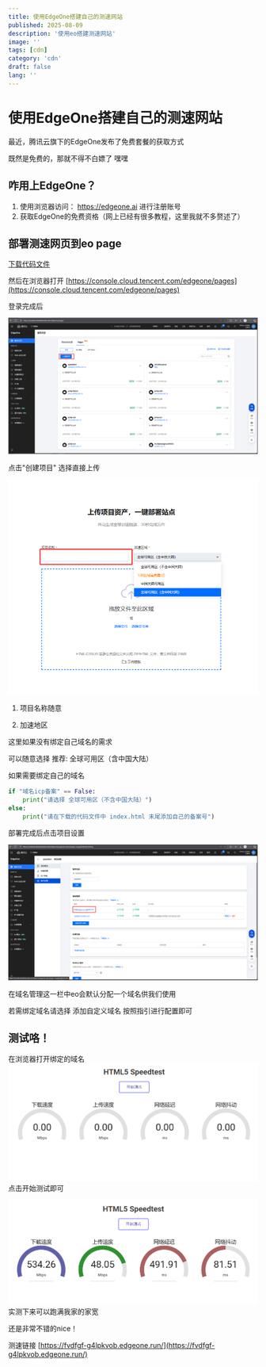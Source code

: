 ```yaml
---
title: 使用EdgeOne搭建自己的测速网站
published: 2025-08-09
description: '使用eo搭建测速网站'
image: ''
tags: [cdn]
category: 'cdn'
draft: false 
lang: ''
---
```

# 使用EdgeOne搭建自己的测速网站

最近，腾讯云旗下的EdgeOne发布了免费套餐的获取方式

既然是免费的，那就不得不白嫖了 嘿嘿

## 咋用上EdgeOne？

1. 使用浏览器访问： https://edgeone.ai 进行注册账号
2. 获取EdgeOne的免费资格（网上已经有很多教程，这里我就不多赘述了）

## 部署测速网页到eo page

[下载代码文件](https://cloud.chmlfrp.com/speedtest.7z)


然后在浏览器打开 [https://console.cloud.tencent.com/edgeone/pages](https://console.cloud.tencent.com/edgeone/pages)

登录完成后

![img.png](eo-cs/img.png)

点击"创建项目" 选择直接上传

![img_1.png](eo-cs/img_1.png)

1. 项目名称随意

2. 加速地区

这里如果没有绑定自己域名的需求

可以随意选择  推荐: 全球可用区（含中国大陆）

如果需要绑定自己的域名

```python
if "域名icp备案" == False:
    print("请选择 全球可用区（不含中国大陆）")
else:
    print("请在下载的代码文件中 index.html 末尾添加自己的备案号")
```

部署完成后点击项目设置

![img_2.png](eo-cs/img_2.png)

在域名管理这一栏中eo会默认分配一个域名供我们使用

若需绑定域名请选择 添加自定义域名 按照指引进行配置即可

## 测试咯！
在浏览器打开绑定的域名
![img_3.png](eo-cs/img_3.png)
点击开始测试即可

![img_4.png](eo-cs/img_4.png)
实测下来可以跑满我家的家宽

还是非常不错的nice！

测速链接 [https://fvdfgf-g4lpkvob.edgeone.run/](https://fvdfgf-g4lpkvob.edgeone.run/)